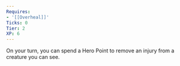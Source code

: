```yaml
---
Requires:
- '[[Overheal]]'
Ticks: 0
Tier: 2
XP: 6
---
```


On your turn, you can spend a Hero Point to remove an injury from a creature you can see.